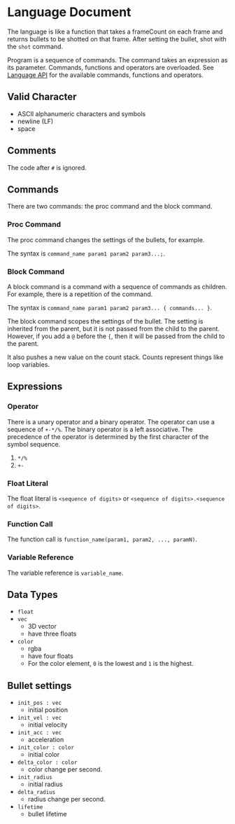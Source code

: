 # Language Document
The language is like a function that takes a frameCount on each frame and returns bullets to be shotted on that frame. After setting the bullet, shot with the `shot` command.

Program is a sequence of commands. The command takes an expression as its parameter. Commands, functions and operators are overloaded. See [Language API](./docs/Language-API.md) for the available commands, functions and operators.

## Valid Character
* ASCII alphanumeric characters and symbols
* newline (LF)
* space

## Comments
The code after `#` is ignored.

## Commands
There are two commands: the proc command and the block command.

### Proc Command
The proc command changes the settings of the bullets, for example. 

The syntax is `command_name param1 param2 param3...;`.

### Block Command
A block command is a command with a sequence of commands as children. For example, there is a repetition of the command.

The syntax is `command_name param1 param2 param3... { commands... }`.

The block command scopes the settings of the bullet. The setting is inherited from the parent, but it is not passed from the child to the parent. However, if you add a `@` before the `{`, then it will be passed from the child to the parent.

It also pushes a new value on the count stack. Counts represent things like loop variables.

## Expressions
### Operator
There is a unary operator and a binary operator. The operator can use a sequence of `+-*/%`. The binary operator is a left associative. The precedence of the operator is determined by the first character of the symbol sequence.

1. `*/%`
2. `+-`

### Float Literal
The float literal is `<sequence of digits>` or `<sequence of digits>.<sequence of digits>`.

### Function Call
The function call is `function_name(param1, param2, ..., paramN)`.

### Variable Reference
The variable reference is `variable_name`.

## Data Types
* `float`
* `vec`
    * 3D vector
    * have three floats
* `color`
    * rgba
    * have four floats
    * For the color element, `0` is the lowest and `1` is the highest.
## Bullet settings
* `init_pos : vec`
    * initial position
* `init_vel : vec`
    * initial velocity
* `init_acc : vec`
    * acceleration
* `init_color : color`
    * initial color
* `delta_color : color`
    * color change per second.
* `init_radius`
    * initial radius
* `delta_radius`
    * radius change per second.
* `lifetime`
    * bullet lifetime
